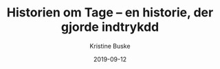 ---
title: "Historien om Tage – en historie, der gjorde indtrykdd"
description: Beskrivelse af hvad siden handler om.
author: "Kristine Buske"
excerpt: >-
    Hos Mediegruppen skaber vi forandring gennem historier om mennesker. En af dem er historien om den tidligere misbruger Tage, som vores content- og magasinredaktør Kristine skulle formidle. En helt særlig historie, der rørte hende.
cover_image: "Blog_1-1200x873_soyzbp"
date: 2019-09-12
---